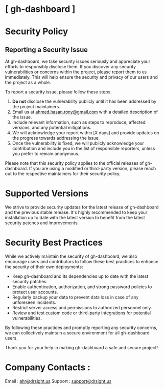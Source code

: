 # [ gh-dashboard ]

# Security Policy

## Reporting a Security Issue

At gh-dashboard, we take security issues seriously and appreciate your efforts to responsibly disclose them. If you discover any security vulnerabilities or concerns within the project, please report them to us immediately. This will help ensure the security and privacy of our users and the project as a whole.

To report a security issue, please follow these steps:

1. **Do not** disclose the vulnerability publicly until it has been addressed by the project maintainers.
2. Email us at [ahmed.hasan.rony@gmail.com](mailto:ahmed.hasan.rony@gmail.com) with a detailed description of the issue.
3. Include relevant information, such as steps to reproduce, affected versions, and any potential mitigations.
4. We will acknowledge your report within [X days] and provide updates on the progress towards addressing the issue.
5. Once the vulnerability is fixed, we will publicly acknowledge your contribution and include you in the list of responsible reporters, unless you prefer to remain anonymous.

Please note that this security policy applies to the official releases of gh-dashboard. If you are using a modified or third-party version, please reach out to the respective maintainers for their security policy.

# Supported Versions

We strive to provide security updates for the latest release of gh-dashboard and the previous stable release. It's highly recommended to keep your installation up to date with the latest version to benefit from the latest security patches and improvements.

# Security Best Practices

While we actively maintain the security of gh-dashboard, we also encourage users and contributors to follow these best practices to enhance the security of their own deployments:

- Keep gh-dashboard and its dependencies up to date with the latest security patches.
- Enable authentication, authorization, and strong password policies to protect user accounts.
- Regularly backup your data to prevent data loss in case of any unforeseen incidents.
- Restrict server access and permissions to authorized personnel only.
- Review and test custom code or third-party integrations for potential vulnerabilities.

By following these practices and promptly reporting any security concerns, we can collectively maintain a secure environment for all gh-dashboard users.

Thank you for your help in making gh-dashboard a safe and secure project!

# Company Contacts : 
Email : [ahr@drsight.us](mailto:ahr@drsight.us)
Support : [support@drsight.us](mailto:support@drsight.us)


